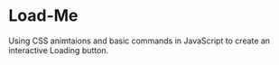 # Load-Me
Using CSS animtaions and basic commands in JavaScript to create an interactive Loading button.
